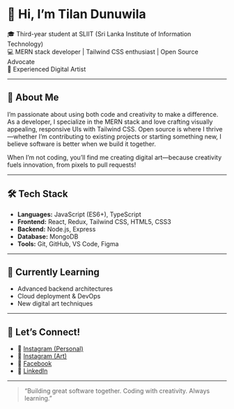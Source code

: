 # 👋 Hi, I’m Tilan Dunuwila

🎓 Third-year student at SLIIT (Sri Lanka Institute of Information Technology)  
💻 MERN stack developer | Tailwind CSS enthusiast | Open Source Advocate  
🎨 Experienced Digital Artist

---

## 🚀 About Me

I’m passionate about using both code and creativity to make a difference. As a developer, I specialize in the MERN stack and love crafting visually appealing, responsive UIs with Tailwind CSS. Open source is where I thrive—whether I’m contributing to existing projects or starting something new, I believe software is better when we build it together.

When I’m not coding, you’ll find me creating digital art—because creativity fuels innovation, from pixels to pull requests!

---

## 🛠️ Tech Stack

- **Languages:** JavaScript (ES6+), TypeScript
- **Frontend:** React, Redux, Tailwind CSS, HTML5, CSS3
- **Backend:** Node.js, Express
- **Database:** MongoDB
- **Tools:** Git, GitHub, VS Code, Figma

---

## 🌱 Currently Learning

- Advanced backend architectures
- Cloud deployment & DevOps
- New digital art techniques

---

## 🤝 Let’s Connect!

- 📸 [Instagram (Personal)](https://www.instagram.com/dunu__/)
- 🎨 [Instagram (Art)](https://www.instagram.com/conflatedesigns_/)
- 👤 [Facebook](https://www.facebook.com/tilan.dunuwila)
- 💼 [LinkedIn](https://www.linkedin.com/in/tilan-dunuwila-79265424a/)

---

> “Building great software together. Coding with creativity. Always learning.”
